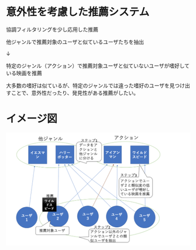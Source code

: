 # 意外性を考慮した推薦システム

協調フィルタリングを少し応用した推薦

他ジャンルで推薦対象のユーザと似ているユーザたちを抽出

↓

特定のジャンル（アクション）で推薦対象ユーザと似ていないユーザが嗜好している映画を推薦

大多数の嗜好は似ているが、特定のジャンルでは違った嗜好のユーザを見つけ出すことで、意外性だったり、発見性がある推薦がしたい。

# イメージ図
![推薦イメージ図](https://github.com/atlas0603/recommend-system-considering-serendipity/blob/main/img/%E6%8E%A8%E8%96%A6%E3%82%A4%E3%83%A1%E3%83%BC%E3%82%B8%E5%9B%B3.png)
